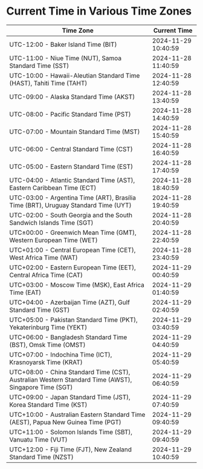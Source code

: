 # Current Time in Various Time Zones

| Time Zone | Current Time |
|-----------|--------------|
| UTC-12:00 - Baker Island Time (BIT) | 2024-11-29 10:40:59 |
| UTC-11:00 - Niue Time (NUT), Samoa Standard Time (SST) | 2024-11-28 11:40:59 |
| UTC-10:00 - Hawaii-Aleutian Standard Time (HAST), Tahiti Time (TAHT) | 2024-11-28 12:40:59 |
| UTC-09:00 - Alaska Standard Time (AKST) | 2024-11-28 13:40:59 |
| UTC-08:00 - Pacific Standard Time (PST) | 2024-11-28 14:40:59 |
| UTC-07:00 - Mountain Standard Time (MST) | 2024-11-28 15:40:59 |
| UTC-06:00 - Central Standard Time (CST) | 2024-11-28 16:40:59 |
| UTC-05:00 - Eastern Standard Time (EST) | 2024-11-28 17:40:59 |
| UTC-04:00 - Atlantic Standard Time (AST), Eastern Caribbean Time (ECT) | 2024-11-28 18:40:59 |
| UTC-03:00 - Argentina Time (ART), Brasília Time (BRT), Uruguay Standard Time (UYT) | 2024-11-28 19:40:59 |
| UTC-02:00 - South Georgia and the South Sandwich Islands Time (SGT) | 2024-11-28 20:40:59 |
| UTC±00:00 - Greenwich Mean Time (GMT), Western European Time (WET) | 2024-11-28 22:40:59 |
| UTC+01:00 - Central European Time (CET), West Africa Time (WAT) | 2024-11-28 23:40:59 |
| UTC+02:00 - Eastern European Time (EET), Central Africa Time (CAT) | 2024-11-29 00:40:59 |
| UTC+03:00 - Moscow Time (MSK), East Africa Time (EAT) | 2024-11-29 01:40:59 |
| UTC+04:00 - Azerbaijan Time (AZT), Gulf Standard Time (GST) | 2024-11-29 02:40:59 |
| UTC+05:00 - Pakistan Standard Time (PKT), Yekaterinburg Time (YEKT) | 2024-11-29 03:40:59 |
| UTC+06:00 - Bangladesh Standard Time (BST), Omsk Time (OMST) | 2024-11-29 04:40:59 |
| UTC+07:00 - Indochina Time (ICT), Krasnoyarsk Time (KRAT) | 2024-11-29 05:40:59 |
| UTC+08:00 - China Standard Time (CST), Australian Western Standard Time (AWST), Singapore Time (SGT) | 2024-11-29 06:40:59 |
| UTC+09:00 - Japan Standard Time (JST), Korea Standard Time (KST) | 2024-11-29 07:40:59 |
| UTC+10:00 - Australian Eastern Standard Time (AEST), Papua New Guinea Time (PGT) | 2024-11-29 09:40:59 |
| UTC+11:00 - Solomon Islands Time (SBT), Vanuatu Time (VUT) | 2024-11-29 09:40:59 |
| UTC+12:00 - Fiji Time (FJT), New Zealand Standard Time (NZST) | 2024-11-29 10:40:59 |
